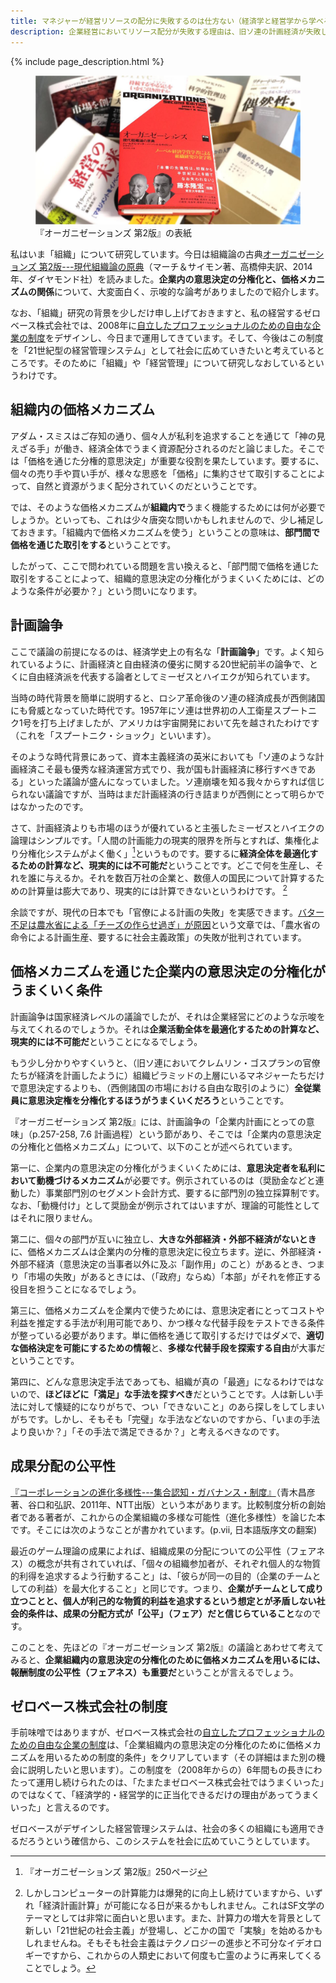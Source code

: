 ```yaml
---
title: マネジャーが経営リソースの配分に失敗するのは仕方ない（経済学と経営学から学べること）
description: 企業経営においてリソース配分が失敗する理由は、旧ソ連の計画経済が失敗した理由と似ています。人間の計画能力には限界があるのです。ならば「市場メカニズム」は有力なオルタナティブでしょう。
---
```


{% include page_description.html %}

<figure>
  <img alt="" src="/images/blog/2015-06-02-organizations/books.jpg">
  <figcaption>『オーガニゼーションズ 第2版』の表紙</figcaption>
</figure>

私はいま「組織」について研究しています。今日は組織論の古典<a href="http://www.amazon.co.jp/gp/product/4478021767/ref=as_li_ss_tl?ie=UTF8&camp=247&creative=7399&creativeASIN=4478021767&linkCode=as2&tag=hidetoi-22">オーガニゼーションズ 第2版---現代組織論の原典</a>（マーチ＆サイモン著、高橋伸夫訳、2014年、ダイヤモンド社）を読みました。**企業内の意思決定の分権化と、価格メカニズムの関係**について、大変面白く、示唆的な論考がありましたので紹介します。

なお、「組織」研究の背景を少しだけ申し上げておきますと、私の経営するゼロベース株式会社では、2008年に[自立したプロフェッショナルのための自由な企業の制度](http://zerobase.jp/blog/2010/01/post_76.html)をデザインし、今日まで運用してきています。そして、今後はこの制度を「21世紀型の経営管理システム」として社会に広めていきたいと考えているところです。そのために「組織」や「経営管理」について研究しなおしているというわけです。


## 組織内の価格メカニズム

アダム・スミスはご存知の通り、個々人が私利を追求することを通じて「神の見えざる手」が働き、経済全体でうまく資源配分されるのだと論じました。そこでは「価格を通じた分権的意思決定」が重要な役割を果たしています。要するに、個々の売り手や買い手が、様々な思惑を「価格」に集約させて取引することによって、自然と資源がうまく配分されていくのだということです。

では、そのような価格メカニズムが**組織内で**うまく機能するためには何が必要でしょうか。といっても、これは少々唐突な問いかもしれませんので、少し補足しておきます。「組織内で価格メカニズムを使う」ということの意味は、**部門間で価格を通じた取引をする**ということです。

したがって、ここで問われている問題を言い換えると、「部門間で価格を通じた取引をすることによって、組織的意思決定の分権化がうまくいくためには、どのような条件が必要か？」という問いになります。


## 計画論争

ここで議論の前提になるのは、経済学史上の有名な「**計画論争**」です。よく知られているように、計画経済と自由経済の優劣に関する20世紀前半の論争で、とくに自由経済派を代表する論者としてミーゼスとハイエクが知られています。

当時の時代背景を簡単に説明すると、ロシア革命後のソ連の経済成長が西側諸国にも脅威となっていた時代です。1957年にソ連は世界初の人工衛星スプートニク1号を打ち上げましたが、アメリカは宇宙開発において先を越されたわけです（これを「スプートニク・ショック」といいます）。

そのような時代背景にあって、資本主義経済の英米においても「ソ連のような計画経済こそ最も優秀な経済運営方式でり、我が国も計画経済に移行すべきである」といった議論が盛んになっていました。ソ連崩壊を知る我々からすれば信じられない議論ですが、当時はまだ計画経済の行き詰まりが西側にとって明らかではなかったのです。

さて、計画経済よりも市場のほうが優れていると主張したミーゼスとハイエクの論理はシンプルです。「人間の計画能力の現実的限界を所与とすれば、集権化より分権化システムがよく働く」[^March-Simon-Takahashi-2014]というものです。要するに**経済全体を最適化するための計算など、現実的には不可能だ**ということです。どこで何を生産し、それを誰に与えるか。それを数百万社の企業と、数億人の国民について計算するための計算量は膨大であり、現実的には計算できないというわけです。 [^calculation]

[^March-Simon-Takahashi-2014]: 『オーガニゼーションズ 第2版』250ページ

[^calculation]: しかしコンピューターの計算能力は爆発的に向上し続けていますから、いずれ「経済計画計算」が可能になる日が来るかもしれません。これはSF文学のテーマとしては非常に面白いと思います。また、計算力の増大を背景として新しい「21世紀の社会主義」が登場し、どこかの国で「実験」を始めるかもしれませんね。そもそも社会主義はテクノロジーの進歩と不可分なイデオロギーですから、これからの人類史において何度も亡霊のように再来してくることでしょう。

余談ですが、現代の日本でも「官僚による計画の失敗」を実感できます。[バター不足は農水省による「チーズの作らせ過ぎ」が原因](http://hbol.jp/18170)という文章では、「農水省の命令による計画生産、要するに社会主義政策」の失敗が批判されています。


## 価格メカニズムを通じた企業内の意思決定の分権化がうまくいく条件

計画論争は国家経済レベルの議論でしたが、それは企業経営にどのような示唆を与えてくれるのでしょうか。それは**企業活動全体を最適化するための計算など、現実的には不可能だ**ということになるでしょう。

もう少し分かりやすくいうと、（旧ソ連においてクレムリン・ゴスプランの官僚たちが経済を計画したように）組織ピラミッドの上層にいるマネジャーたちだけで意思決定するよりも、（西側諸国の市場における自由な取引のように）**全従業員に意思決定権を分権化するほうがうまくいくだろう**ということです。

『オーガニゼーションズ 第2版』には、計画論争の「企業内計画にとっての意味」（p.257-258, 7.6 計画過程）という節があり、そこでは「企業内の意思決定の分権化と価格メカニズム」について、以下のことが述べられています。

第一に、企業内の意思決定の分権化がうまくいくためには、**意思決定者を私利において動機づけるメカニズム**が必要です。例示されているのは（奨励金などと連動した）事業部門別のセグメント会計方式、要するに部門別の独立採算制です。なお、「動機付け」として奨励金が例示されてはいますが、理論的可能性としてはそれに限りません。

第二に、個々の部門が互いに独立し、**大きな外部経済・外部不経済がないとき**に、価格メカニズムは企業内の分権的意思決定に役立ちます。逆に、外部経済・外部不経済（意思決定の当事者以外に及ぶ「副作用」のこと）があるとき、つまり「市場の失敗」があるときには、（「政府」ならぬ）「本部」がそれを修正する役目を担うことになるでしょう。

第三に、価格メカニズムを企業内で使うためには、意思決定者にとってコストや利益を推定する手法が利用可能であり、かつ様々な代替手段をテストできる条件が整っている必要があります。単に価格を通じて取引するだけではダメで、**適切な価格決定を可能にするための情報**と、**多様な代替手段を探索する自由**が大事だということです。

第四に、どんな意思決定手法であっても、組織が真の「最適」になるわけではないので、**ほどほどに「満足」な手法を探すべき**だということです。人は新しい手法に対して懐疑的になりがちで、つい「できないこと」のあら探しをしてしまいがちです。しかし、そもそも「完璧」な手法などないのですから、「いまの手法より良いか？」「その手法で満足できるか？」と考えるべきなのです。


## 成果分配の公平性

<a href="http://www.amazon.co.jp/gp/product/4757122616/ref=as_li_ss_tl?ie=UTF8&camp=247&creative=7399&creativeASIN=4757122616&linkCode=as2&tag=hidetoi-22">『コーポレーションの進化多様性---集合認知・ガバナンス・制度』</a>（青木昌彦著、谷口和弘訳、2011年、NTT出版）という本があります。比較制度分析の創始者である著者が、これからの企業組織の多様な可能性（進化多様性）を論じた本です。そこには次のようなことが書かれています。(p.vii, 日本語版序文の翻案)

最近のゲーム理論の成果によれば、組織成果の分配についての公平性（フェアネス）の概念が共有されていれば、「個々の組織参加者が、それぞれ個人的な物質的利得を追求するよう行動すること」は、「彼らが同一の目的（企業のチームとしての利益）を最大化すること」と同じです。つまり、**企業がチームとして成り立つことと、個人が利己的な物質的利益を追求するという想定とが矛盾しない社会的条件は、成果の分配方式が「公平」（フェア）だと信じらていること**なのです。

このことを、先ほどの『オーガニゼーションズ 第2版』の議論とあわせて考えてみると、**企業組織内の意思決定の分権化のために価格メカニズムを用いるには、報酬制度の公平性（フェアネス）も重要だ**ということが言えるでしょう。


## ゼロベース株式会社の制度

手前味噌ではありますが、ゼロベース株式会社の[自立したプロフェッショナルのための自由な企業の制度](http://zerobase.jp/blog/2010/01/post_76.html)は、「企業組織内の意思決定の分権化のために価格メカニズムを用いるための制度的条件」をクリアしています（その詳細はまた別の機会に説明したいと思います）。この制度を（2008年からの）6年間もの長きにわたって運用し続けられたのは、「たまたまゼロベース株式会社ではうまくいった」のではなくて、「経済学的・経営学的に正当化できるだけの理由があってうまくいった」と言えるのです。

ゼロベースがデザインした経営管理システムは、社会の多くの組織にも適用できるだろうという確信から、このシステムを社会に広めていこうとしています。
